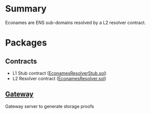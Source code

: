 # Summary
 
Econames are ENS sub-domains resolved by a L2 resolver contract.

# Packages
## Contracts

- L1 Stub contract ([EconamesResolverStub.sol](contracts/l1/EconamesResolverStub.sol))
- L2 Resolver contract ([EconamesResolver.sol](contracts/l2/EconamesResolver.sol))

## [Gateway](./packages/gateway/README.md)

Gateway server to generate storage proofs
